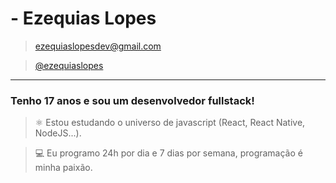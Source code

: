 # - Ezequias Lopes
> ezequiaslopesdev@gmail.com

> [@ezequiaslopes](https://www.twitter.com/ezequiaslopesdev)
***
### Tenho 17 anos e sou um desenvolvedor fullstack!
> ⚛️ Estou estudando o universo de javascript (React, React Native, NodeJS...).

> 💻 Eu programo 24h por dia e 7 dias por semana, programação é minha paixão.

